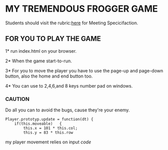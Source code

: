 # **MY TREMENDOUS FROGGER GAME**

Students should visit the rubric:[here](www.udacity.com/#!/projects/2696458597/rubric) for Meeting Specicifaction.

## FOR YOU TO PLAY THE GAME 

1* run index.html on your browser.

2* When the game start-to-run.

3* For you to move the player you have to use the page-up and page-down button, also the home and end button too.

4* You can use to 2,4,6,and 8 keys number pad on windows.

### CAUTION
Do all you can to avoid the bugs, cause they're your enemy.

```
Player.prototyp.update = function(dt) {
	if(this.moveable)	{
		this.x = 101 * this.col;
		this.y = 83 * this.row
```
my player movement relies on input _code_
